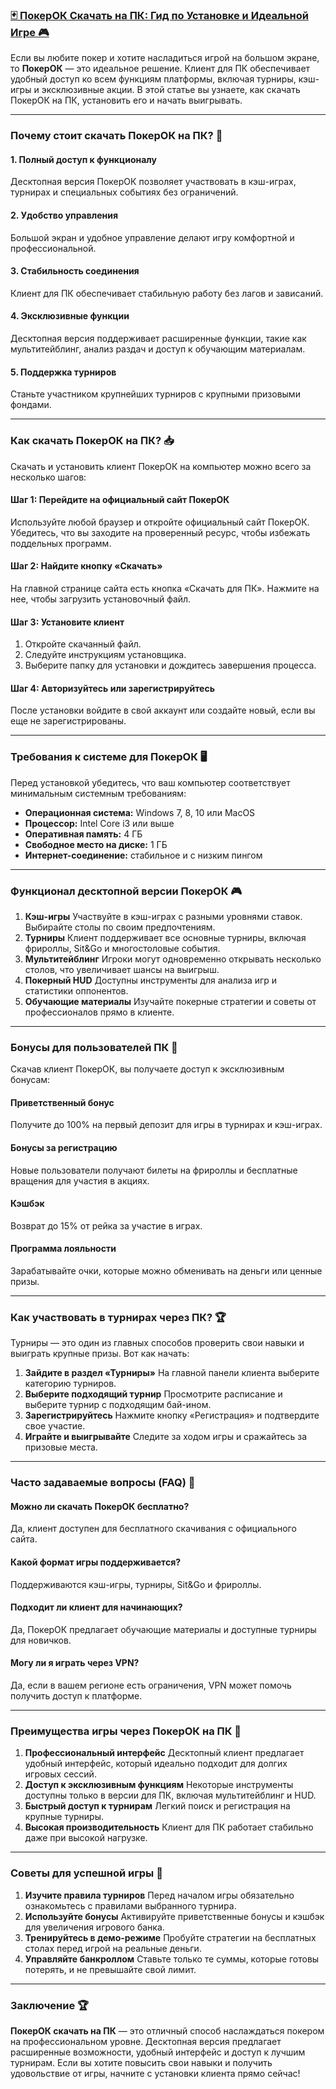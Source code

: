 ### [🃏 ПокерОК Скачать на ПК: Гид по Установке и Идеальной Игре 🎮](https://click.ggpartners.com/?serial=592\&creative_id=153\&anid=polzovat_publish)



Если вы любите покер и хотите насладиться игрой на большом экране, то **ПокерОК** — это идеальное решение. Клиент для ПК обеспечивает удобный доступ ко всем функциям платформы, включая турниры, кэш-игры и эксклюзивные акции. В этой статье вы узнаете, как скачать ПокерОК на ПК, установить его и начать выигрывать.

***

### Почему стоит скачать ПокерОК на ПК? 🎯

#### 1. Полный доступ к функционалу

Десктопная версия ПокерОК позволяет участвовать в кэш-играх, турнирах и специальных событиях без ограничений.

#### 2. Удобство управления

Большой экран и удобное управление делают игру комфортной и профессиональной.

#### 3. Стабильность соединения

Клиент для ПК обеспечивает стабильную работу без лагов и зависаний.

#### 4. Эксклюзивные функции

Десктопная версия поддерживает расширенные функции, такие как мультитейблинг, анализ раздач и доступ к обучающим материалам.

#### 5. Поддержка турниров

Станьте участником крупнейших турниров с крупными призовыми фондами.

***

### Как скачать ПокерОК на ПК? 📥

Скачать и установить клиент ПокерОК на компьютер можно всего за несколько шагов:

#### Шаг 1: Перейдите на официальный сайт ПокерОК

Используйте любой браузер и откройте официальный сайт ПокерОК. Убедитесь, что вы заходите на проверенный ресурс, чтобы избежать поддельных программ.

#### Шаг 2: Найдите кнопку «Скачать»

На главной странице сайта есть кнопка «Скачать для ПК». Нажмите на нее, чтобы загрузить установочный файл.

#### Шаг 3: Установите клиент

1. Откройте скачанный файл.
2. Следуйте инструкциям установщика.
3. Выберите папку для установки и дождитесь завершения процесса.

#### Шаг 4: Авторизуйтесь или зарегистрируйтесь

После установки войдите в свой аккаунт или создайте новый, если вы еще не зарегистрированы.

***

### Требования к системе для ПокерОК 🖥️

Перед установкой убедитесь, что ваш компьютер соответствует минимальным системным требованиям:

* **Операционная система:** Windows 7, 8, 10 или MacOS
* **Процессор:** Intel Core i3 или выше
* **Оперативная память:** 4 ГБ
* **Свободное место на диске:** 1 ГБ
* **Интернет-соединение:** стабильное и с низким пингом

***

### Функционал десктопной версии ПокерОК 🎮

1. **Кэш-игры**
   Участвуйте в кэш-играх с разными уровнями ставок. Выбирайте столы по своим предпочтениям.
2. **Турниры**
   Клиент поддерживает все основные турниры, включая фрироллы, Sit\&Go и многостоловые события.
3. **Мультитейблинг**
   Игроки могут одновременно открывать несколько столов, что увеличивает шансы на выигрыш.
4. **Покерный HUD**
   Доступны инструменты для анализа игр и статистики оппонентов.
5. **Обучающие материалы**
   Изучайте покерные стратегии и советы от профессионалов прямо в клиенте.

***

### Бонусы для пользователей ПК 🎁

Скачав клиент ПокерОК, вы получаете доступ к эксклюзивным бонусам:

#### Приветственный бонус

Получите до 100% на первый депозит для игры в турнирах и кэш-играх.

#### Бонусы за регистрацию

Новые пользователи получают билеты на фрироллы и бесплатные вращения для участия в акциях.

#### Кэшбэк

Возврат до 15% от рейка за участие в играх.

#### Программа лояльности

Зарабатывайте очки, которые можно обменивать на деньги или ценные призы.

***

### Как участвовать в турнирах через ПК? 🏆

Турниры — это один из главных способов проверить свои навыки и выиграть крупные призы. Вот как начать:

1. **Зайдите в раздел «Турниры»**
   На главной панели клиента выберите категорию турниров.
2. **Выберите подходящий турнир**
   Просмотрите расписание и выберите турнир с подходящим бай-ином.
3. **Зарегистрируйтесь**
   Нажмите кнопку «Регистрация» и подтвердите свое участие.
4. **Играйте и выигрывайте**
   Следите за ходом игры и сражайтесь за призовые места.

***

### Часто задаваемые вопросы (FAQ) 📝

#### Можно ли скачать ПокерОК бесплатно?

Да, клиент доступен для бесплатного скачивания с официального сайта.

#### Какой формат игры поддерживается?

Поддерживаются кэш-игры, турниры, Sit\&Go и фрироллы.

#### Подходит ли клиент для начинающих?

Да, ПокерОК предлагает обучающие материалы и доступные турниры для новичков.

#### Могу ли я играть через VPN?

Да, если в вашем регионе есть ограничения, VPN может помочь получить доступ к платформе.

***

### Преимущества игры через ПокерОК на ПК 🚀

1. **Профессиональный интерфейс**
   Десктопный клиент предлагает удобный интерфейс, который идеально подходит для долгих игровых сессий.
2. **Доступ к эксклюзивным функциям**
   Некоторые инструменты доступны только в версии для ПК, включая мультитейблинг и HUD.
3. **Быстрый доступ к турнирам**
   Легкий поиск и регистрация на крупные турниры.
4. **Высокая производительность**
   Клиент для ПК работает стабильно даже при высокой нагрузке.

***

### Советы для успешной игры 🔑

1. **Изучите правила турниров**
   Перед началом игры обязательно ознакомьтесь с правилами выбранного турнира.
2. **Используйте бонусы**
   Активируйте приветственные бонусы и кэшбэк для увеличения игрового банка.
3. **Тренируйтесь в демо-режиме**
   Пробуйте стратегии на бесплатных столах перед игрой на реальные деньги.
4. **Управляйте банкроллом**
   Ставьте только те суммы, которые готовы потерять, и не превышайте свой лимит.

***

### Заключение 🏆

**ПокерОК скачать на ПК** — это отличный способ наслаждаться покером на профессиональном уровне. Десктопная версия предлагает расширенные возможности, удобный интерфейс и доступ к лучшим турнирам. Если вы хотите повысить свои навыки и получить удовольствие от игры, начните с установки клиента прямо сейчас!
